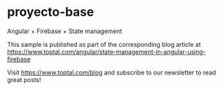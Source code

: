 # proyecto-base
Angular + Firebase + State management

This sample is published as part of the corresponding blog article at https://www.toptal.com/angular/state-management-in-angular-using-firebase

Visit https://www.toptal.com/blog and subscribe to our newsletter to read great posts!
